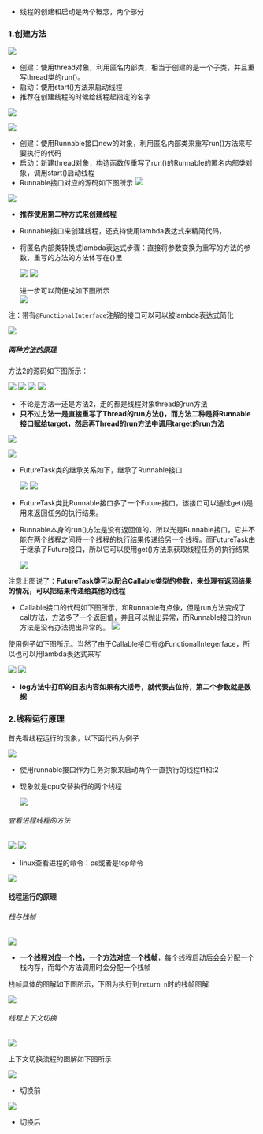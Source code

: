 * 线程的创建和启动是两个概念，两个部分

### 1.创建方法
![](assets/01线程创建和运行/file-20250630211100301.png)
* 创建：使用thread对象，利用匿名内部类，相当于创建的是一个子类，并且重写thread类的run()。
* 启动：使用start()方法来启动线程
* 推荐在创建线程的时候给线程起指定的名字

![](assets/01线程创建和运行/file-20250630213133940.png)



![](assets/01线程创建和运行/file-20250630213446982.png)
* 创建：使用Runnable接口new的对象，利用匿名内部类来重写run()方法来写要执行的代码
* 启动：新建thread对象，构造函数传重写了run()的Runnable的匿名内部类对象，调用start()启动线程
* Runnable接口对应的源码如下图所示
![](assets/01线程创建和运行/file-20250630213345431.png)

![](assets/01线程创建和运行/file-20250630213939065.png)
* **推荐使用第二种方式来创建线程**
* Runnable接口来创建线程，还支持使用lambda表达式来精简代码，
* 将匿名内部类转换成lambda表达式步骤：直接将参数变换为重写的方法的参数，重写的方法的方法体写在{}里

	![](assets/01线程创建和运行/file-20250630214710075.png)
	![](assets/01线程创建和运行/file-20250630214719704.png)
	
	进一步可以简便成如下图所示  
	![](assets/01线程创建和运行/file-20250630215325644.png)


注：带有`@FunctionalInterface`注解的接口可以可以被lambda表达式简化

![](assets/01线程创建和运行/file-20250630215044522.png)

##### 两种方法的原理
方法2的源码如下图所示：

![](assets/01线程创建和运行/file-20250630215550171.png)
![](assets/01线程创建和运行/file-20250630215558166.png)
![](assets/01线程创建和运行/file-20250630215617665.png)
![](assets/01线程创建和运行/file-20250630215807298.png)
* 不论是方法一还是方法2，走的都是线程对象thread的run方法
* **只不过方法一是直接重写了Thread的run方法()，而方法二种是将Runnable接口赋给target，然后再Thread的run方法中调用target的run方法**

![](assets/01线程创建和运行/file-20250630215450460.png)


![](assets/01线程创建和运行/file-20250702121147608.png)
* FutureTask类的继承关系如下，继承了Runnable接口

	![](assets/01线程创建和运行/file-20250702121030875.png)
	![](assets/01线程创建和运行/file-20250702121049901.png)

* FutureTask类比Runnable接口多了一个Future接口，该接口可以通过get()是用来返回任务的执行结果。
* Runnable本身的run()方法是没有返回值的，所以光是Runnable接口，它并不能在两个线程之间将一个线程的执行结果传递给另一个线程。而FutureTask由于继承了Future接口，所以它可以使用get()方法来获取线程任务的执行结果

	![](assets/01线程创建和运行/file-20250702121658984.png)

注意上图说了：**FutureTask类可以配合Callable类型的参数，来处理有返回结果的情况，可以把结果传递给其他的线程**


* Callable接口的代码如下图所示，和Runnable有点像，但是run方法变成了call方法，方法多了一个返回值，并且可以抛出异常，而Runnable接口的run方法是没有办法抛出异常的。
	![](assets/01线程创建和运行/file-20250702121812166.png)


使用例子如下图所示。当然了由于Callable接口有@FunctionalIntegerface，所以也可以用lambda表达式来写


![](assets/01线程创建和运行/file-20250702123736862.png)
![](assets/01线程创建和运行/file-20250702123906872.png)
* **log方法中打印的日志内容如果有大括号，就代表占位符，第二个参数就是数据**

### 2.线程运行原理
首先看线程运行的现象，以下面代码为例子

![](assets/01线程创建和运行/file-20250702124043010.png)
* 使用runnable接口作为任务对象来启动两个一直执行的线程t1和t2
* 现象就是cpu交替执行的两个线程

	![](assets/01线程创建和运行/file-20250702124234376.png)


###### 查看进程线程的方法
![](assets/01线程创建和运行/file-20250702132139990.png)
![](assets/01线程创建和运行/file-20250702132337643.png)

* linux查看进程的命令：ps或者是top命令

![](assets/01线程创建和运行/file-20250702133043195.png)


#### 线程运行的原理
###### 栈与栈帧

![](assets/01线程创建和运行/file-20250702133825666.png)
* **一个线程对应一个栈，一个方法对应一个栈帧**，每个线程启动后会会分配一个栈内存，而每个方法调用时会分配一个栈帧

栈帧具体的图解如下图所示，下图为执行到`return n`时的栈帧图解

![](assets/01线程创建和运行/file-20250702135432662.png)

###### 线程上下文切换
![](assets/01线程创建和运行/file-20250702140946524.png)

上下文切换流程的图解如下图所示

![](assets/01线程创建和运行/file-20250702135432662.png)
* 切换前

![](assets/01线程创建和运行/file-20250702141334114.png)
* 切换后